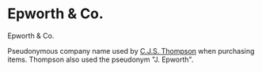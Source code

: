 # Epworth & Co.

Epworth & Co.

Pseudonymous company name used by [C.J.S. Thompson](https://docs.wellcomecollection.org/transcribe-wellcome/v/drafts/research/people/alphabetical/thompson-cjs) when purchasing items. Thompson also used the pseudonym "J. Epworth".



